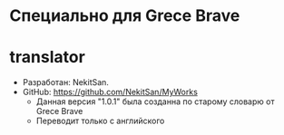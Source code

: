 # Специально для Grece Brave
  # translator
- Разработан: NekitSan. 
- GitHub: https://github.com/NekitSan/MyWorks
    * Данная версия "1.0.1" была созданна по старому словарю от Grece Brave
    * Переводит только с английского
